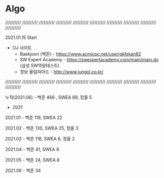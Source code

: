 # Algo

 ////////// ////////// ////////// ////////// ////////// ////////// ////////// ////////// ////////// //////////

2021.01.15 Start

* OJ 사이트
  * Baekjoon (백준) - https://www.acmicpc.net/user/qkfskan82
  * SW Expert Academy - https://swexpertacademy.com/main/main.do    (삼성 SW역량테스트)
  * 정보 올림피아드 - http://www.jungol.co.kr/
 
 ////////// ////////// ////////// ////////// ////////// ////////// ////////// ////////// ////////// //////////
 
누적(2021.06) - 백준 466 , SWEA 69, 정올 5
 
 * 2021

2021.01 - 백준 119, SWEA 22

2021.02 - 백준 130, SWEA 25, 정올 3

2021.03 - 백준 118, SWEA 6, 정올 2

2021.04 - 백준 41, SWEA 8

2021.05 - 백준 24, SWEA 8

2021.06 - 백준 34
